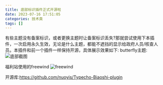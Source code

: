 ```yaml
---
title: 底部标识插件正式开源啦
date: 2023-07-16 17:51:05
categories: 技术类
tags: []
---
```

有些主题没有备案标识，或者更换主题时让备案标识丢失?那就尝试使用下本插件，一次启用永久生效，无论是什么主题，都能不遮挡的显示给政府人员/核查人员。本插件和前一个插件一样保持开源，具体展示效果如下:
butterfly主题:
![底部截图][1]

福利站使用的freewind
![freewind][2]

开源库:https://github.com/nuoyis/Typecho-Biaoshi-plugin


  [1]: https://images.nuoyis.net/blog/typecho/uploads/2023/07/4248534123.png
  [2]: https://images.nuoyis.net/blog/typecho/uploads/2023/07/545999169.png